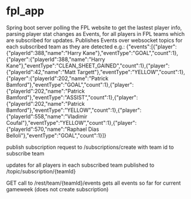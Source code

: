 # fpl_app

Spring boot server polling the FPL website to get the lastest player info, parsing player stat changes as Events, for all players in FPL teams which are subscribed for updates.
Publishes Events over websocket topics for each subscribed team as they are detected
e.g.:
{"events":[{"player":{"playerId":388,"name":"Harry Kane"},"eventType":"GOAL","count":1},{"player":{"playerId":388,"name":"Harry Kane"},"eventType":"CLEAN_SHEET_GAINED","count":1},{"player":{"playerId":42,"name":"Matt Targett"},"eventType":"YELLOW","count":1},{"player":{"playerId":202,"name":"Patrick Bamford"},"eventType":"GOAL","count":1},{"player":{"playerId":202,"name":"Patrick Bamford"},"eventType":"ASSIST","count":1},{"player":{"playerId":202,"name":"Patrick Bamford"},"eventType":"YELLOW","count":1},{"player":{"playerId":558,"name":"Vladimir Coufal"},"eventType":"YELLOW","count":1},{"player":{"playerId":570,"name":"Raphael Dias Belloli"},"eventType":"GOAL","count":1}]}

publish subscription request to /subscriptions/create with team id to subscribe team

updates for all players in each subscribed team published to /topic/subscription/{teamId} 

GET call to /rest/team/{teamId}/events gets all events so far for current gameweek (does not create subscription)
